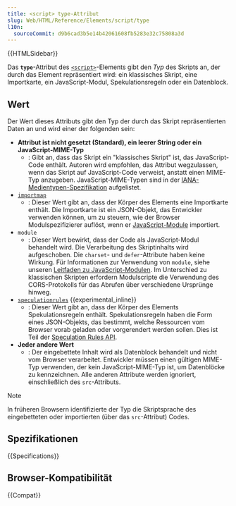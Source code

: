 ```yaml
---
title: <script> type-Attribut
slug: Web/HTML/Reference/Elements/script/type
l10n:
  sourceCommit: d9b6cad3b5e14b42061608fb5283e32c75808a3d
---
```


{{HTMLSidebar}}

Das **`type`**-Attribut des [`<script>`](/de/docs/Web/HTML/Reference/Elements/script)-Elements gibt den _Typ_ des Skripts an, der durch das Element repräsentiert wird: ein klassisches Skript, eine Importkarte, ein JavaScript-Modul, Spekulationsregeln oder ein Datenblock.

## Wert

Der Wert dieses Attributs gibt den Typ der durch das Skript repräsentierten Daten an und wird einer der folgenden sein:

- **Attribut ist nicht gesetzt (Standard), ein leerer String oder ein JavaScript-MIME-Typ**
  - : Gibt an, dass das Skript ein "klassisches Skript" ist, das JavaScript-Code enthält.
    Autoren wird empfohlen, das Attribut wegzulassen, wenn das Skript auf JavaScript-Code verweist, anstatt einen MIME-Typ anzugeben.
    JavaScript-MIME-Typen sind in der [IANA-Medientypen-Spezifikation](/de/docs/Web/HTTP/Guides/MIME_types#textjavascript) aufgelistet.
- [`importmap`](/de/docs/Web/HTML/Reference/Elements/script/type/importmap)
  - : Dieser Wert gibt an, dass der Körper des Elements eine Importkarte enthält.
    Die Importkarte ist ein JSON-Objekt, das Entwickler verwenden können, um zu steuern, wie der Browser Modulspezifizierer auflöst, wenn er [JavaScript-Module](/de/docs/Web/JavaScript/Guide/Modules#importing_modules_using_import_maps) importiert.
- `module`
  - : Dieser Wert bewirkt, dass der Code als JavaScript-Modul behandelt wird.
    Die Verarbeitung des Skriptinhalts wird aufgeschoben.
    Die `charset`- und `defer`-Attribute haben keine Wirkung.
    Für Informationen zur Verwendung von `module`, siehe unseren [Leitfaden zu JavaScript-Modulen](/de/docs/Web/JavaScript/Guide/Modules).
    Im Unterschied zu klassischen Skripten erfordern Modulscripte die Verwendung des CORS-Protokolls für das Abrufen über verschiedene Ursprünge hinweg.
- [`speculationrules`](/de/docs/Web/HTML/Reference/Elements/script/type/speculationrules) {{experimental_inline}}
  - : Dieser Wert gibt an, dass der Körper des Elements Spekulationsregeln enthält.
    Spekulationsregeln haben die Form eines JSON-Objekts, das bestimmt, welche Ressourcen vom Browser vorab geladen oder vorgerendert werden sollen. Dies ist Teil der [Speculation Rules API](/de/docs/Web/API/Speculation_Rules_API).
- **Jeder andere Wert**
  - : Der eingebettete Inhalt wird als Datenblock behandelt und nicht vom Browser verarbeitet.
    Entwickler müssen einen gültigen MIME-Typ verwenden, der kein JavaScript-MIME-Typ ist, um Datenblöcke zu kennzeichnen.
    Alle anderen Attribute werden ignoriert, einschließlich des `src`-Attributs.

> [!NOTE]
> In früheren Browsern identifizierte der Typ die Skriptsprache des eingebetteten oder importierten (über das `src`-Attribut) Codes.

## Spezifikationen

{{Specifications}}

## Browser-Kompatibilität

{{Compat}}
